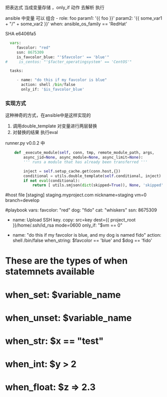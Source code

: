 把表达式 当成变量存储 ，only_if 动作 去解析 执行


ansible 中变量 可以 组合
      - role: foo
        param1: '{{ foo }}'
        param2: '{{ some_var1 + "/" + some_var2 }}'
        when: ansible_os_family == 'RedHat'


SHA e6406fa5
``` python
  vars:
     favcolor: "red"
     ssn: 8675309
     is_favcolor_blue: "'$favcolor' == 'blue'"
#     is_centos: "'$facter_operatingsystem' == 'CentOS'"

  tasks:

     - name: "do this if my favcolor is blue"
       action: shell /bin/false
       only_if: '$is_favcolor_blue'

```
### 实现方式
这种神奇的方式，在ansible中是这样实现的
1. 调用double_template  对变量进行两层替换
2. 对替换的结果 执行eval

runner.py v0.0.2 中
``` python
    def _execute_module(self, conn, tmp, remote_module_path, args, 
        async_jid=None, async_module=None, async_limit=None):
        ''' runs a module that has already been transferred '''

        inject = self.setup_cache.get(conn.host,{})
        conditional = utils.double_template(self.conditional, inject)
        if not eval(conditional):
            return [ utils.smjson(dict(skipped=True)), None, 'skipped' ]
```

#host file
[staging]
staging.myproject.com nickname=staging vm=0 branch=develop

#playbook
  vars:
     favcolor: "red"
     dog: "fido"
     cat: "whiskers"
     ssn: 8675309

  - name: Upload SSH key.
    copy: src=key dest={{ project_root }}/home/.ssh/id_rsa mode=0600
    only_if: "$vm == 0"

  - name: "do this if my favcolor is blue, and my dog is named fido"
    action: shell /bin/false
    when_string: $favcolor == 'blue' and $dog == 'fido'


# These are the types of when statemnets available
#     when_set: $variable_name
#     when_unset: $variable_name
#     when_str: $x == "test"
#     when_int: $y > 2
#     when_float: $z => 2.3